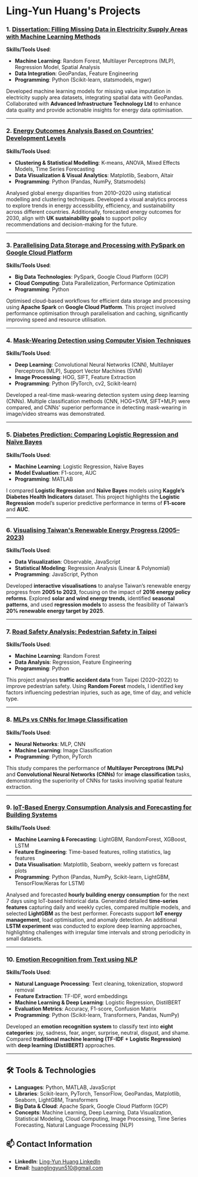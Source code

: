 # **Ling-Yun Huang's Projects**

### **1. [Dissertation: Filling Missing Data in Electricity Supply Areas with Machine Learning Methods](https://github.com/Ling-Yun-Huang/filling-missing-data-electricity-ml)**  
**Skills/Tools Used**:  
- **Machine Learning**: Random Forest, Multilayer Perceptrons (MLP), Regression Model, Spatial Analysis
- **Data Integration**: GeoPandas, Feature Engineering 
- **Programming**: Python (Scikit-learn, statsmodels, mgwr)  

Developed machine learning models for missing value imputation in electricity supply area datasets, integrating spatial data with GeoPandas. Collaborated with **Advanced Infrastructure Technology Ltd** to enhance data quality and provide actionable insights for energy data optimisation.

---

### **2. [Energy Outcomes Analysis Based on Countries' Development Levels](https://github.com/Ling-Yun-Huang/worldwide-energy-outcomes-visual-analytics)**  
**Skills/Tools Used**:  
- **Clustering & Statistical Modelling**: K-means, ANOVA, Mixed Effects Models, Time Series Forecasting
- **Data Visualization & Visual Analytics**: Matplotlib, Seaborn, Altair
- **Programming**: Python (Pandas, NumPy, Statsmodels)

Analysed global energy disparities from 2010–2020 using statistical modelling and clustering techniques. Developed a visual analytics process to explore trends in energy accessibility, efficiency, and sustainability across different countries. Additionally, forecasted energy outcomes for 2030, align with **UK sustainability goals** to support policy recommendations and decision-making for the future.

---

### **3. [Parallelising Data Storage and Processing with PySpark on Google Cloud Platform](https://github.com/Ling-Yun-Huang/spark-gcp-data-optimization)**  
**Skills/Tools Used**:  
- **Big Data Technologies**: PySpark, Google Cloud Platform (GCP)  
- **Cloud Computing**: Data Parallelization, Performance Optimization  
- **Programming**: Python  

Optimised cloud-based workflows for efficient data storage and processing using **Apache Spark** on **Google Cloud Platform**. This project involved performance optimisation through parallelisation and caching, significantly improving speed and resource utilisation.

---

### **4. [Mask-Wearing Detection using Computer Vision Techniques](https://github.com/Ling-Yun-Huang/mask-detection-cv)**  
**Skills/Tools Used**:  
- **Deep Learning**: Convolutional Neural Networks (CNN), Multilayer Perceptrons (MLP), Support Vector Machines (SVM)  
- **Image Processing**: HOG, SIFT, Feature Extraction  
- **Programming**: Python (PyTorch, cv2, Scikit-learn)

Developed a real-time mask-wearing detection system using deep learning (CNNs). Multiple classification methods (CNN, HOG+SVM, SIFT+MLP) were compared, and CNNs' superior performance in detecting mask-wearing in image/video streams was demonstrated.

---

### **5. [Diabetes Prediction: Comparing Logistic Regression and Naïve Bayes](https://github.com/Ling-Yun-Huang/diabetes-prediction-ml)**  
**Skills/Tools Used**:  
- **Machine Learning**: Logistic Regression, Naïve Bayes  
- **Model Evaluation**: F1-score, AUC  
- **Programming**: MATLAB  

I compared **Logistic Regression** and **Naïve Bayes** models using **Kaggle’s Diabetes Health Indicators** dataset. This project highlights the **Logistic Regression** model’s superior predictive performance in terms of **F1-score** and **AUC**.

---

### **6. [Visualising Taiwan's Renewable Energy Progress (2005–2023)](https://github.com/Ling-Yun-Huang/taiwan-renewable-energy-visualisation)**  
**Skills/Tools Used**:  
- **Data Visualization**: Observable, JavaScript  
- **Statistical Modeling**: Regression Analysis (Linear & Polynomial)  
- **Programming**: JavaScript, Python  

Developed **interactive visualisations** to analyse Taiwan’s renewable energy progress from **2005 to 2023**, focusing on the impact of **2016 energy policy reforms**. Explored **solar and wind energy trends**, identified **seasonal patterns**, and used **regression models** to assess the feasibility of Taiwan’s **20% renewable energy target by 2025**.

---

### **7. [Road Safety Analysis: Pedestrian Safety in Taipei](https://github.com/Ling-Yun-Huang/taipei-pedestrian-safety-analysis)**  
**Skills/Tools Used**:  
- **Machine Learning**: Random Forest  
- **Data Analysis**: Regression, Feature Engineering  
- **Programming**: Python  

This project analyses **traffic accident data** from Taipei (2020–2022) to improve pedestrian safety. Using **Random Forest** models, I identified key factors influencing pedestrian injuries, such as age, time of day, and vehicle type.

---

### **8. [MLPs vs CNNs for Image Classification](https://github.com/Ling-Yun-Huang/mlp-vs-cnn-image-classification)**  
**Skills/Tools Used**:  
- **Neural Networks**: MLP, CNN  
- **Machine Learning**: Image Classification  
- **Programming**: Python, PyTorch  

This study compares the performance of **Multilayer Perceptrons (MLPs)** and **Convolutional Neural Networks (CNNs)** for **image classification** tasks, demonstrating the superiority of CNNs for tasks involving spatial feature extraction.

---

### **9. [IoT-Based Energy Consumption Analysis and Forecasting for Building Systems](https://github.com/Ling-Yun-Huang/IoT-Energy-Consumption)**  
**Skills/Tools Used**:  
- **Machine Learning & Forecasting**: LightGBM, RandomForest, XGBoost, LSTM  
- **Feature Engineering**: Time-based features, rolling statistics, lag features  
- **Data Visualisation**: Matplotlib, Seaborn, weekly pattern vs forecast plots  
- **Programming**: Python (Pandas, NumPy, Scikit-learn, LightGBM, TensorFlow/Keras for LSTM)  

Analysed and forecasted **hourly building energy consumption** for the next 7 days using IoT-based historical data. Generated detailed **time-series features** capturing daily and weekly cycles, compared multiple models, and selected **LightGBM** as the best performer. Forecasts support **IoT energy management**, load optimisation, and anomaly detection. An additional **LSTM experiment** was conducted to explore deep learning approaches, highlighting challenges with irregular time intervals and strong periodicity in small datasets.

---

### **10. [Emotion Recognition from Text using NLP](https://github.com/Ling-Yun-Huang/nlp-text-emotion-recognition)**  
**Skills/Tools Used**:  
- **Natural Language Processing**: Text cleaning, tokenization, stopword removal  
- **Feature Extraction**: TF-IDF, word embeddings  
- **Machine Learning & Deep Learning**: Logistic Regression, DistilBERT  
- **Evaluation Metrics**: Accuracy, F1-score, Confusion Matrix  
- **Programming**: Python (Scikit-learn, Transformers, Pandas, NumPy)  

Developed an **emotion recognition system** to classify text into **eight categories**: joy, sadness, fear, anger, surprise, neutral, disgust, and shame.  
Compared **traditional machine learning (TF-IDF + Logistic Regression)** with **deep learning (DistilBERT)** approaches.  

---

## **🛠️ Tools & Technologies**

- **Languages**: Python, MATLAB, JavaScript
- **Libraries**: Scikit-learn, PyTorch, TensorFlow, GeoPandas, Matplotlib, Seaborn, LightGBM, Transformers
- **Big Data & Cloud**: Apache Spark, Google Cloud Platform (GCP)
- **Concepts**: Machine Learning, Deep Learning, Data Visualization, Statistical Modeling, Cloud Computing, Image Processing, Time Series Forecasting, Natural Language Processing (NLP)

## **📫 Contact Information**

- **LinkedIn**: [Ling-Yun Huang LinkedIn](https://www.linkedin.com/in/ling-yun-huang-5a6a56206/)
- **Email**: huanglingyun510@gmail.com

